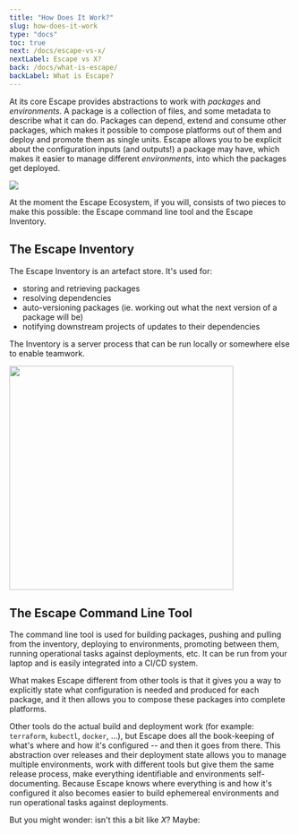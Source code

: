 ```yaml
---
title: "How Does It Work?"
slug: how-does-it-work
type: "docs"
toc: true
next: /docs/escape-vs-x/
nextLabel: Escape vs X?
back: /docs/what-is-escape/
backLabel: What is Escape?
---
```


At its core Escape provides abstractions to work with _packages_ and
_environments_. A package is a collection of files, and some metadata to describe
what it can do.  Packages can depend, extend and consume other packages,
which makes it possible to compose platforms out of them and deploy and promote
them as single units.  Escape allows you to be explicit about the configuration
inputs (and outputs!) a package may have, which makes it easier to manage
different _environments_, into which the packages get deployed. 

<img src='/img/packages.png'/>

At the moment the Escape Ecosystem, if you will, consists of two pieces to make
this possible: the Escape command line tool and the Escape Inventory.  


## The Escape Inventory

The Escape Inventory is an artefact store. It's used for:

* storing and retrieving packages 
* resolving dependencies
* auto-versioning packages (ie. working out what the next version of a package will be)
* notifying downstream projects of updates to their dependencies

The Inventory is a server process that can be run locally or somewhere else to
enable teamwork.

<img src='/img/escape_overview.svg' width="400"/>

## The Escape Command Line Tool

The command line tool is used for building packages, pushing and pulling from
the inventory, deploying to environments, promoting between them, running
operational tasks against deployments, etc. It can be run from your laptop and
is easily integrated into a CI/CD system.

What makes Escape different from other tools is that it gives you a way to
explicitly state what configuration is needed and produced for each package,
and it then allows you to compose these packages into complete platforms. 

Other tools do the actual build and deployment work (for example: `terraform`,
`kubectl`, `docker`, ...), but Escape does all the book-keeping of what's where
and how it's configured -- and then it goes from there. This abstraction over
releases and their deployment state allows you to manage multiple environments,
work with different tools but give them the same release process, make everything 
identifiable and environments self-documenting. Because Escape knows where everything 
is and how it's configured it also becomes easier to build ephemereal environments and 
run operational tasks against deployments.

But you might wonder: isn't this a bit like _X_? Maybe:

